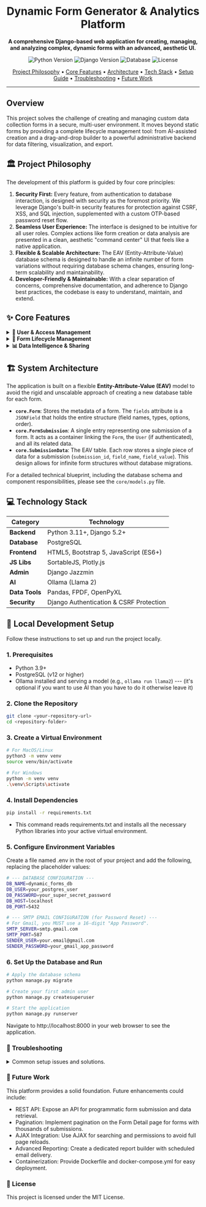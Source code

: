 <h1 align="center">
  Dynamic Form Generator & Analytics Platform
</h1>

<p align="center">
  <strong>A comprehensive Django-based web application for creating, managing, and analyzing complex, dynamic forms with an advanced, aesthetic UI.</strong>
</p>

<p align="center">
  <img src="https://img.shields.io/badge/Python-3.11+-blue.svg" alt="Python Version">
  <img src="https://img.shields.io/badge/Django-5.2-green.svg" alt="Django Version">
  <img src="https://img.shields.io/badge/Database-PostgreSQL-blue.svg" alt="Database">
  <img src="https://img.shields.io/badge/License-MIT-lightgrey.svg" alt="License">
</p>

<p align="center">
  <a href="#-project-philosophy">Project Philosophy</a> •
  <a href="#-core-features">Core Features</a> •
  <a href="#-system-architecture">Architecture</a> •
  <a href="#-technology-stack">Tech Stack</a> •
  <a href="#-local-development-setup">Setup Guide</a> •
  <a href="#-troubleshooting">Troubleshooting</a> •
  <a href="#-future-work">Future Work</a>
</p>

---

## Overview

This project solves the challenge of creating and managing custom data collection forms in a secure, multi-user environment. It moves beyond static forms by providing a complete lifecycle management tool: from AI-assisted creation and a drag-and-drop builder to a powerful administrative backend for data filtering, visualization, and export.

## 🏛️ Project Philosophy

The development of this platform is guided by four core principles:

1.  **Security First:** Every feature, from authentication to database interaction, is designed with security as the foremost priority. We leverage Django's built-in security features for protection against CSRF, XSS, and SQL injection, supplemented with a custom OTP-based password reset flow.
2.  **Seamless User Experience:** The interface is designed to be intuitive for all user roles. Complex actions like form creation or data analysis are presented in a clean, aesthetic "command center" UI that feels like a native application.
3.  **Flexible & Scalable Architecture:** The EAV (Entity-Attribute-Value) database schema is designed to handle an infinite number of form variations without requiring database schema changes, ensuring long-term scalability and maintainability.
4.  **Developer-Friendly & Maintainable:** With a clear separation of concerns, comprehensive documentation, and adherence to Django best practices, the codebase is easy to understand, maintain, and extend.

## ✨ Core Features

<details>
  <summary><strong>👤 User & Access Management</strong></summary>
  
  - **Secure Authentication:** Comprehensive login, registration, and password reset system using Django's robust authentication framework.
  - **OTP Password Reset:** Secure, time-sensitive One-Time Password (OTP) system delivered via SMTP for password recovery.
  - **Role-Based Access Control (RBAC):**
    - **Admin:** Full control over all forms, data, and users.
    - **Editor:** Can create forms and manage permissions for them.
    - **Viewer:** Can only view and submit data to assigned forms.
  - **Per-Form Permissions:** Form creators can grant specific `view`, `edit`, or `admin` access to other users on a per-form basis.
</details>

<details>
  <summary><strong>📝 Form Lifecycle Management</strong></summary>
  
  - **Drag-and-Drop Form Builder:** Powered by `SortableJS`, users can intuitively create and reorder form fields.
  - **AI-Powered Field Generation:** Describe a form's purpose in natural language (e.g., "a patient intake form") and have the AI (Ollama/Llama2) instantly generate the corresponding JSON field structure.
  - **Dynamic Schema:** Creating a form does not alter the database schema, allowing for true on-the-fly form creation and editing.
  - **Advanced Form Relationships:**
    - **Parent-Child Links:** Establish hierarchies between forms (e.g., link "Students" to a "School").
    - **Child-to-Child Links:** Create relationships between records from different child forms under the same parent (e.g., link a "Teacher" record to a "Student" record).
</details>

<details>
  <summary><strong>📊 Data Intelligence & Sharing</strong></summary>

  - **Public Sharing:** Generate unique, secure URLs to share forms publicly for data collection from unauthenticated users.
  - **Interactive Analytics Dashboard:**
    - Visualize data with interactive charts and graphs from **Plotly**.
    - View Key Performance Indicators (KPIs) like total submissions.
  - **Data Export:** Download filtered submission data in **CSV**, **PDF**, and **Excel** formats.
  - **Powerful Search:** Full-text search within all submissions for a given form.
</details>

## 🏗️ System Architecture

The application is built on a flexible **Entity-Attribute-Value (EAV)** model to avoid the rigid and unscalable approach of creating a new database table for each form.

*   **`core.Form`**: Stores the metadata of a form. The `fields` attribute is a `JSONField` that holds the entire structure (field names, types, options, order).
*   **`core.FormSubmission`**: A single entry representing one submission of a form. It acts as a container linking the `Form`, the `User` (if authenticated), and all its related data.
*   **`core.SubmissionData`**: The EAV table. Each row stores a single piece of data for a submission (`submission_id`, `field_name`, `field_value`). This design allows for infinite form structures without database migrations.

For a detailed technical blueprint, including the database schema and component responsibilities, please see the `core/models.py` file.

## 💻 Technology Stack

| Category      | Technology                                    |
|---------------|-----------------------------------------------|
| **Backend**   | Python 3.11+, Django 5.2+                     |
| **Database**  | PostgreSQL                                    |
| **Frontend**  | HTML5, Bootstrap 5, JavaScript (ES6+)         |
| **JS Libs**   | SortableJS, Plotly.js                         |
| **Admin**     | Django Jazzmin                                |
| **AI**        | Ollama (Llama 2)                              |
| **Data Tools**| Pandas, FPDF, OpenPyXL                        |
| **Security**  | Django Authentication & CSRF Protection       |

## 🚀 Local Development Setup

Follow these instructions to set up and run the project locally.

### 1. Prerequisites
- Python 3.9+
- PostgreSQL (v12 or higher)
- Ollama installed and serving a model (e.g., `ollama run llama2`) --- (it's optional if you want to use AI than you have to do it otherwise leave it)

### 2. Clone the Repository
```bash
git clone <your-repository-url>
cd <repository-folder>
```

### 3. Create a Virtual Environment
```bash
# For MacOS/Linux
python3 -m venv venv
source venv/bin/activate

# For Windows
python -m venv venv
.\venv\Scripts\activate
```
### 4. Install Dependencies
```bash
pip install -r requirements.txt
```
* This command reads requirements.txt and installs all the necessary Python libraries into your active virtual environment.

### 5. Configure Environment Variables
Create a file named .env in the root of your project and add the following, replacing the placeholder values:

```bash
# --- DATABASE CONFIGURATION ---
DB_NAME=dynamic_forms_db
DB_USER=your_postgres_user
DB_PASSWORD=your_super_secret_password
DB_HOST=localhost
DB_PORT=5432

# --- SMTP EMAIL CONFIGURATION (for Password Reset) ---
# For Gmail, you MUST use a 16-digit "App Password".
SMTP_SERVER=smtp.gmail.com
SMTP_PORT=587
SENDER_USER=your.email@gmail.com
SENDER_PASSWORD=your_gmail_app_password
```

### 6. Set Up the Database and Run
```bash
# Apply the database schema
python manage.py migrate

# Create your first admin user
python manage.py createsuperuser

# Start the application
python manage.py runserver
```
Navigate to http://localhost:8000 in your web browser to see the application.

### 🚨 Troubleshooting
<details>
<summary>Common setup issues and solutions.</summary>
PostgreSQL Connection Error: Double-check that your .env credentials are correct and that the PostgreSQL server is running.
TemplateDoesNotExist: This usually means a template file is in the wrong directory. Ensure all auth-related templates are in core/templates/registration/ and app pages are in core/templates/core/. Restarting the server after adding new files can also help.
Password Reset Email Fails: If you see an SMTPAuthenticationError, especially with Gmail, it almost certainly means you need to use a 16-digit App Password, not your regular account password.
Admin Panel AlreadyRegistered Error: This error means a model is being registered twice in core/admin.py. Use the @admin.register() decorator OR admin.site.register(), but not both for the same model.
</details>

### 🔮 Future Work
This platform provides a solid foundation. Future enhancements could include:

* REST API: Expose an API for programmatic form submission and data retrieval.
* Pagination: Implement pagination on the Form Detail page for forms with thousands of submissions.
* AJAX Integration: Use AJAX for searching and permissions to avoid full page reloads.
* Advanced Reporting: Create a dedicated report builder with scheduled email delivery.
* Containerization: Provide Dockerfile and docker-compose.yml for easy deployment.

### 📄 License
This project is licensed under the MIT License.
